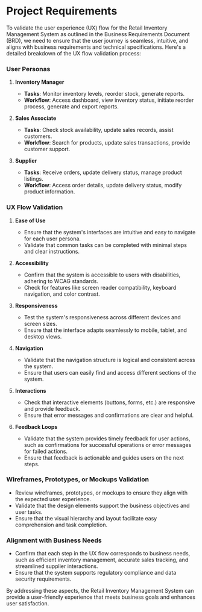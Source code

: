 # Project Requirements

To validate the user experience (UX) flow for the Retail Inventory Management System as outlined in the Business Requirements Document (BRD), we need to ensure that the user journey is seamless, intuitive, and aligns with business requirements and technical specifications. Here's a detailed breakdown of the UX flow validation process:

### User Personas

1. **Inventory Manager**
   - **Tasks**: Monitor inventory levels, reorder stock, generate reports.
   - **Workflow**: Access dashboard, view inventory status, initiate reorder process, generate and export reports.

2. **Sales Associate**
   - **Tasks**: Check stock availability, update sales records, assist customers.
   - **Workflow**: Search for products, update sales transactions, provide customer support.

3. **Supplier**
   - **Tasks**: Receive orders, update delivery status, manage product listings.
   - **Workflow**: Access order details, update delivery status, modify product information.

### UX Flow Validation

1. **Ease of Use**
   - Ensure that the system's interfaces are intuitive and easy to navigate for each user persona.
   - Validate that common tasks can be completed with minimal steps and clear instructions.

2. **Accessibility**
   - Confirm that the system is accessible to users with disabilities, adhering to WCAG standards.
   - Check for features like screen reader compatibility, keyboard navigation, and color contrast.

3. **Responsiveness**
   - Test the system's responsiveness across different devices and screen sizes.
   - Ensure that the interface adapts seamlessly to mobile, tablet, and desktop views.

4. **Navigation**
   - Validate that the navigation structure is logical and consistent across the system.
   - Ensure that users can easily find and access different sections of the system.

5. **Interactions**
   - Check that interactive elements (buttons, forms, etc.) are responsive and provide feedback.
   - Ensure that error messages and confirmations are clear and helpful.

6. **Feedback Loops**
   - Validate that the system provides timely feedback for user actions, such as confirmations for successful operations or error messages for failed actions.
   - Ensure that feedback is actionable and guides users on the next steps.

### Wireframes, Prototypes, or Mockups Validation

- Review wireframes, prototypes, or mockups to ensure they align with the expected user experience.
- Validate that the design elements support the business objectives and user tasks.
- Ensure that the visual hierarchy and layout facilitate easy comprehension and task completion.

### Alignment with Business Needs

- Confirm that each step in the UX flow corresponds to business needs, such as efficient inventory management, accurate sales tracking, and streamlined supplier interactions.
- Ensure that the system supports regulatory compliance and data security requirements.

By addressing these aspects, the Retail Inventory Management System can provide a user-friendly experience that meets business goals and enhances user satisfaction.